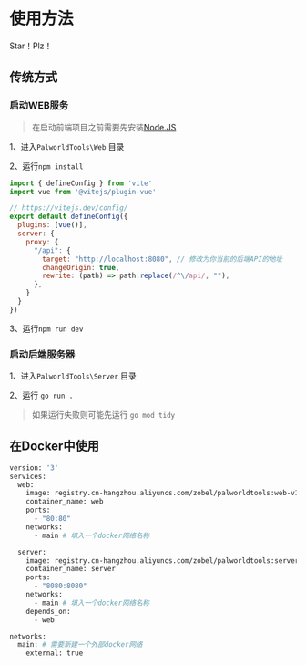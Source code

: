 # **使用方法**

Star！Plz！

## 传统方式

### **启动WEB**服务

> 在启动前端项目之前需要先安装[Node.JS](https://nodejs.org/en)

1、进入`PalworldTools\Web` 目录

2、运行`npm install`

```js
import { defineConfig } from 'vite'
import vue from '@vitejs/plugin-vue'

// https://vitejs.dev/config/
export default defineConfig({
  plugins: [vue()],
  server: {
    proxy: {
      "/api": {
        target: "http://localhost:8080", // 修改为你当前的后端API的地址
        changeOrigin: true,
        rewrite: (path) => path.replace(/^\/api/, ""),
      },
    }
  }
})
```

3、运行`npm run dev`



### 启动后端服务器

1、进入`PalworldTools\Server` 目录

2、运行 `go run .`

> 如果运行失败则可能先运行 `go mod tidy`



## 在Docker中使用

```dockerfile
version: '3'
services:
  web:
    image: registry.cn-hangzhou.aliyuncs.com/zobel/palworldtools:web-v1.0.2
    container_name: web
    ports:
      - "80:80"
    networks:
      - main # 填入一个docker网络名称

  server:
    image: registry.cn-hangzhou.aliyuncs.com/zobel/palworldtools:server-v1.0.1
    container_name: server
    ports:
      - "8080:8080"
    networks:
      - main # 填入一个docker网络名称
    depends_on:
      - web

networks:
  main: # 需要新建一个外部docker网络
    external: true
```

